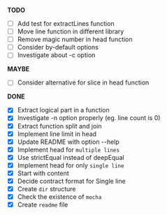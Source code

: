 **TODO**

- [ ] Add test for extractLines function
- [ ] Move line function in different library
- [ ] Remove magic number in head function
- [ ] Consider by-default options
- [ ] Investigate about -c option

**MAYBE**

- [ ] Consider alternative for slice in head function

**DONE**

- [x] Extract logical part in a function 
- [x] Investigate -n option properly (eg. line count is 0)
- [x] Extract function split and join
- [x] Implement line limit in head
- [x] Update README with option --help
- [x] Implement head for `multiple lines`
- [x] Use strictEqual instead of deepEqual
- [x] Implement head for only `single line`
- [x] Start with content
- [x] Decide contract format for Single line
- [x] Create `dir` structure
- [x] Check the existence of `mocha`
- [x] Create `readme` file